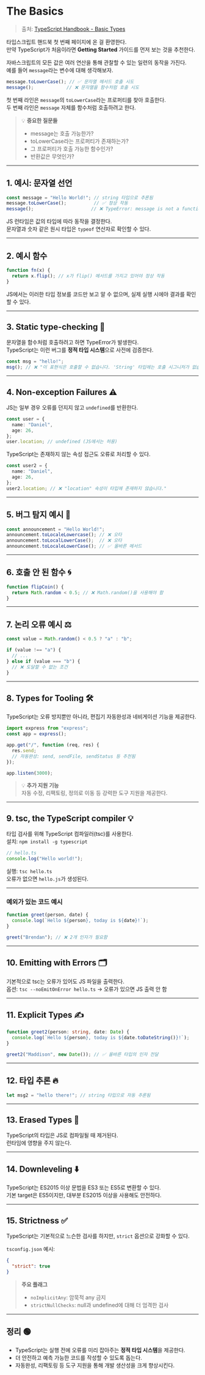 
# The Basics

> 출처: [TypeScript Handbook - Basic Types](https://www.typescriptlang.org/docs/handbook/2/basic-types.html#%EC%98%A4%EB%A5%98-%EB%B0%9C%EC%83%9D%EC%8B%9C%ED%82%A4%EA%B8%B0)

타입스크립트 핸드북 첫 번째 페이지에 온 걸 환영한다.  
만약 TypeScript가 처음이라면 **Getting Started** 가이드를 먼저 보는 것을 추천한다.

자바스크립트의 모든 값은 여러 연산을 통해 관찰할 수 있는 일련의 동작을 가진다.  
예를 들어 `message`라는 변수에 대해 생각해보자.

```ts
message.toLowerCase(); // ✅ 문자열 메서드 호출 시도
message();            // ❌ 문자열을 함수처럼 호출 시도
```

첫 번째 라인은 `message`의 `toLowerCase`라는 프로퍼티를 찾아 호출한다.  
두 번째 라인은 `message` 자체를 함수처럼 호출하려고 한다.

> 💡 **중요한 질문들**
> - message는 호출 가능한가?
> - toLowerCase라는 프로퍼티가 존재하는가?
> - 그 프로퍼티가 호출 가능한 함수인가?
> - 반환값은 무엇인가?

---

## 1. 예시: 문자열 선언

```ts
const message = "Hello World!"; // string 타입으로 추론됨
message.toLowerCase();          // ✅ 정상 작동
message();                     // ❌ TypeError: message is not a function
```

JS 런타임은 값의 타입에 따라 동작을 결정한다.  
문자열과 숫자 같은 원시 타입은 `typeof` 연산자로 확인할 수 있다.

---

## 2. 예시 함수

```ts
function fn(x) {
  return x.flip(); // x가 flip() 메서드를 가지고 있어야 정상 작동
}
```

JS에서는 이러한 타입 정보를 코드만 보고 알 수 없으며, 실제 실행 시에야 결과를 확인할 수 있다.

---

## 3. Static type-checking 🔎

문자열을 함수처럼 호출하려고 하면 TypeError가 발생한다.  
TypeScript는 이런 버그를 **정적 타입 시스템**으로 사전에 검증한다.

```ts
const msg = "hello!";
msg(); // ❌ "이 표현식은 호출할 수 없습니다. 'String' 타입에는 호출 시그니처가 없습니다."
```

---

## 4. Non-exception Failures ⚠️

JS는 일부 경우 오류를 던지지 않고 `undefined`를 반환한다.

```ts
const user = {
  name: "Daniel",
  age: 26,
};
user.location; // undefined (JS에서는 허용)
```

TypeScript는 존재하지 않는 속성 접근도 오류로 처리할 수 있다.

```ts
const user2 = {
  name: "Daniel",
  age: 26,
};
user2.location; // ❌ "location" 속성이 타입에 존재하지 않습니다."
```

---

## 5. 버그 탐지 예시 🔬

```ts
const announcement = "Hello World!";
announcement.toLocaleLowercase(); // ❌ 오타
announcement.toLocalLowerCase();  // ❌ 오타
announcement.toLocaleLowerCase(); // ✅ 올바른 메서드
```

---

## 6. 호출 안 된 함수 🌀

```ts
function flipCoin() {
  return Math.random < 0.5; // ❌ Math.random()을 사용해야 함
}
```

---

## 7. 논리 오류 예시 ⚖️

```ts
const value = Math.random() < 0.5 ? "a" : "b";

if (value !== "a") {
  // ...
} else if (value === "b") {
  // ❌ 도달할 수 없는 조건
}
```

---

## 8. Types for Tooling 🛠️

TypeScript는 오류 방지뿐만 아니라, 편집기 자동완성과 네비게이션 기능을 제공한다.

```ts
import express from "express";
const app = express();

app.get("/", function (req, res) {
  res.send;
  // 자동완성: send, sendFile, sendStatus 등 추천됨
});

app.listen(3000);
```

> 💡 **추가 지원 기능**  
> 자동 수정, 리팩토링, 정의로 이동 등 강력한 도구 지원을 제공한다.

---

## 9. tsc, the TypeScript compiler 💡

타입 검사를 위해 TypeScript 컴파일러(tsc)를 사용한다.  
설치: `npm install -g typescript`

```ts
// hello.ts
console.log("Hello world!");
```

실행: `tsc hello.ts`  
오류가 없으면 `hello.js`가 생성된다.

---

### 예외가 있는 코드 예시

```ts
function greet(person, date) {
  console.log(`Hello ${person}, today is ${date}!`);
}

greet("Brendan"); // ❌ 2개 인자가 필요함
```

---

## 10. Emitting with Errors 🗂️

기본적으로 tsc는 오류가 있어도 JS 파일을 출력한다.  
옵션: `tsc --noEmitOnError hello.ts` → 오류가 있으면 JS 출력 안 함

---

## 11. Explicit Types ✍️

```ts
function greet2(person: string, date: Date) {
  console.log(`Hello ${person}, today is ${date.toDateString()}!`);
}

greet2("Maddison", new Date()); // ✅ 올바른 타입의 인자 전달
```

---

## 12. 타입 추론 🔥

```ts
let msg2 = "hello there!"; // string 타입으로 자동 추론됨
```

---

## 13. Erased Types 🧹

TypeScript의 타입은 JS로 컴파일될 때 제거된다.  
런타임에 영향을 주지 않는다.

---

## 14. Downleveling ⬇️

TypeScript는 ES2015 이상 문법을 ES3 또는 ES5로 변환할 수 있다.  
기본 target은 ES5이지만, 대부분 ES2015 이상을 사용해도 안전하다.

---

## 15. Strictness ✅

TypeScript는 기본적으로 느슨한 검사를 하지만, `strict` 옵션으로 강화할 수 있다.

`tsconfig.json` 예시:

```json
{
  "strict": true
}
```

> **주요 플래그**
> - `noImplicitAny`: 암묵적 any 금지
> - `strictNullChecks`: null과 undefined에 대해 더 엄격한 검사

---

## 정리 🟢

- TypeScript는 실행 전에 오류를 미리 잡아주는 **정적 타입 시스템**을 제공한다.
- 더 안전하고 예측 가능한 코드를 작성할 수 있도록 돕는다.
- 자동완성, 리팩토링 등 도구 지원을 통해 개발 생산성을 크게 향상시킨다.
